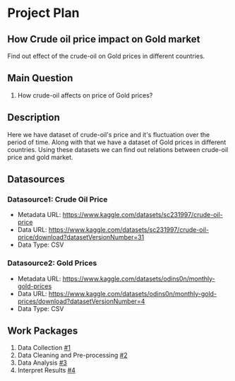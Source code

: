 # Project Plan

## How Crude oil price impact on Gold market
Find out effect of the crude-oil on Gold prices in different countries.

## Main Question
1. How crude-oil affects on price of Gold prices?

## Description
Here we have dataset of crude-oil's price and it's fluctuation over the period of time. 
Along with that we have a dataset of Gold prices in different countries. Using these datasets we can find out
relations between crude-oil price and gold market.

## Datasources

### Datasource1: Crude Oil Price
* Metadata URL: https://www.kaggle.com/datasets/sc231997/crude-oil-price
* Data URL: https://www.kaggle.com/datasets/sc231997/crude-oil-price/download?datasetVersionNumber=31
* Data Type: CSV

### Datasource2: Gold Prices 

* Metadata URL: https://www.kaggle.com/datasets/odins0n/monthly-gold-prices
* Data URL: https://www.kaggle.com/datasets/odins0n/monthly-gold-prices/download?datasetVersionNumber=4
* Data Type: CSV

## Work Packages
1. Data Collection [#1][i1]
2. Data Cleaning and Pre-processing [#2][i2]
3. Data Analysis [#3][i3]
4. Interpret Results [#4][i4]

[i1]: https://github.com/parth-ghinaiya/made-template/issues/3
[i2]: https://github.com/parth-ghinaiya/made-template/issues/4
[i3]: https://github.com/parth-ghinaiya/made-template/issues/5
[i4]: https://github.com/parth-ghinaiya/made-template/issues/6